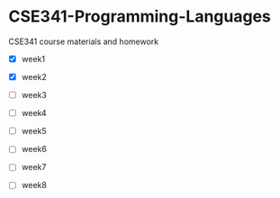 # CSE341-Programming-Languages
CSE341  course materials and homework

- [x] week1

- [x] week2

- [ ] week3

- [ ] week4
- [ ] week5
- [ ] week6
- [ ] week7
- [ ] week8

